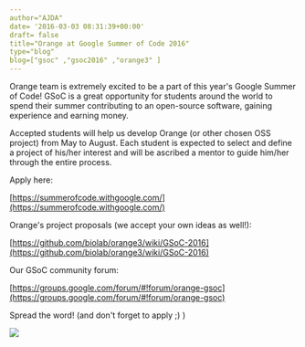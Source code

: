 ```yaml
---
author="AJDA"
date= '2016-03-03 08:31:39+00:00'
draft= false
title="Orange at Google Summer of Code 2016"
type="blog"
blog=["gsoc" ,"gsoc2016" ,"orange3" ]
---
```


Orange team is extremely excited to be a part of this year's Google Summer of Code! GSoC is a great opportunity for students around the world to spend their summer contributing to an open-source software, gaining experience and earning money.

Accepted students will help us develop Orange (or other chosen OSS project) from May to August. Each student is expected to select and define a project of his/her interest and will be ascribed a mentor to guide him/her through the entire process.



Apply here:

[https://summerofcode.withgoogle.com/](https://summerofcode.withgoogle.com/)

Orange's project proposals (we accept your own ideas as well!):

[https://github.com/biolab/orange3/wiki/GSoC-2016](https://github.com/biolab/orange3/wiki/GSoC-2016)

Our GSoC community forum:

[https://groups.google.com/forum/#!forum/orange-gsoc](https://groups.google.com/forum/#!forum/orange-gsoc)



Spread the word! (and don't forget to apply ;) )



![](/images/2016/03/1.png)

